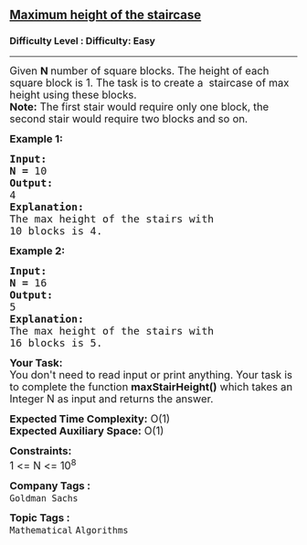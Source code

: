 <h2><a href="https://www.geeksforgeeks.org/problems/maximum-height-of-the-staircase5755/1">Maximum height of the staircase</a></h2><h3>Difficulty Level : Difficulty: Easy</h3><hr><div class="problems_problem_content__Xm_eO"><p><span style="font-size:18px">Given <strong>N </strong>number of square blocks. The height of each square block is 1. The task is to create a&nbsp; staircase of max height using these blocks.<br>
<strong>Note</strong><strong>:</strong> The first stair would require only one block, the second stair would require two blocks and so on.</span></p>

<p><span style="font-size:18px"><strong>Example 1:</strong></span></p>

<pre><span style="font-size:18px"><strong>Input:</strong></span>
<span style="font-size:18px"><strong>N = </strong>10</span>
<span style="font-size:18px"><strong>Output:</strong></span>
<span style="font-size:18px">4</span>
<span style="font-size:18px"><strong>Explanation:</strong></span>
<span style="font-size:18px">The max height of the stairs with
10 blocks is 4.</span></pre>

<p><span style="font-size:18px"><strong>Example 2:</strong></span></p>

<pre><span style="font-size:18px"><strong>Input:</strong></span>
<span style="font-size:18px"><strong>N = </strong>16</span>
<span style="font-size:18px"><strong>Output:</strong></span>
<span style="font-size:18px">5</span>
<span style="font-size:18px"><strong>Explanation:</strong></span>
<span style="font-size:18px">The max height of the stairs with
16 blocks is 5.</span>
</pre>

<p><span style="font-size:18px"><strong>Your Task:</strong><br>
You don't need to read input or print anything. Your task is to complete the function <strong>maxStairHeight()</strong> which takes an Integer N as input and returns the answer.</span></p>

<p><span style="font-size:18px"><strong>Expected Time Complexity:</strong> O(1)<br>
<strong>Expected Auxiliary Space:</strong> O(1)</span></p>

<p><span style="font-size:18px"><strong>Constraints:</strong></span><br>
<span style="font-size:18px">1 &lt;= N &lt;= 10<sup>8</sup></span></p>
</div><p><span style=font-size:18px><strong>Company Tags : </strong><br><code>Goldman Sachs</code>&nbsp;<br><p><span style=font-size:18px><strong>Topic Tags : </strong><br><code>Mathematical</code>&nbsp;<code>Algorithms</code>&nbsp;